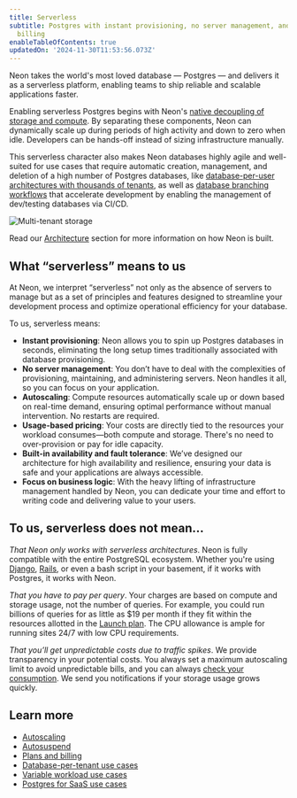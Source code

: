 ```yaml
---
title: Serverless
subtitle: Postgres with instant provisioning, no server management, and pay-per-usage
  billing
enableTableOfContents: true
updatedOn: '2024-11-30T11:53:56.073Z'
---
```


Neon takes the world's most loved database &#8212; Postgres &#8212; and delivers it as a serverless platform, enabling teams to ship reliable and scalable applications faster.

Enabling serverless Postgres begins with Neon's [native decoupling of storage and compute](https://neon.tech/blog/architecture-decisions-in-neon). By separating these components, Neon can dynamically scale up during periods of high activity and down to zero when idle. Developers can be hands-off instead of sizing infrastructure manually.

This serverless character also makes Neon databases highly agile and well-suited for use cases that require automatic creation, management, and deletion of a high number of Postgres databases, like [database-per-user architectures with thousands of tenants](https://neon.tech/use-cases/database-per-tenant), as well as [database branching workflows](https://neon.tech/flow) that accelerate development by enabling the management of dev/testing databases via CI/CD.

![Multi-tenant storage](/docs/introduction/multi_tenant_storage.png)

Read our [Architecture](/docs/introduction/architecture-overview) section for more information on how Neon is built.

## What “serverless” means to us

At Neon, we interpret “serverless” not only as the absence of servers to manage but as a set of principles and features designed to streamline your development process and optimize operational efficiency for your database.

To us, serverless means:

- **Instant provisioning**: Neon allows you to spin up Postgres databases in seconds, eliminating the long setup times traditionally associated with database provisioning.
- **No server management**: You don’t have to deal with the complexities of provisioning, maintaining, and administering servers. Neon handles it all, so you can focus on your application.
- **Autoscaling**: Compute resources automatically scale up or down based on real-time demand, ensuring optimal performance without manual intervention. No restarts are required.
- **Usage-based pricing**: Your costs are directly tied to the resources your workload consumes—both compute and storage. There's no need to over-provision or pay for idle capacity.
- **Built-in availability and fault tolerance**: We’ve designed our architecture for high availability and resilience, ensuring your data is safe and your applications are always accessible.
- **Focus on business logic**: With the heavy lifting of infrastructure management handled by Neon, you can dedicate your time and effort to writing code and delivering value to your users.

## To us, serverless does not mean…

_That Neon only works with serverless architectures_. Neon is fully compatible with the entire PostgreSQL ecosystem. Whether you're using [Django](/docs/guides/django), [Rails](/docs/guides/ruby-on-rails), or even a bash script in your basement, if it works with Postgres, it works with Neon.

_That you have to pay per query_. Your charges are based on compute and storage usage, not the number of queries. For example, you could run billions of queries for as little as $19 per month if they fit within the resources allotted in the [Launch plan](/docs/introduction/plans#launch). The CPU allowance is ample for running sites 24/7 with low CPU requirements.

_That you’ll get unpredictable costs due to traffic spikes_. We provide transparency in your potential costs. You always set a maximum autoscaling limit to avoid unpredictable bills, and you can always [check your consumption](/docs/introduction/monitor-usage). We send you notifications if your storage usage grows quickly.

## Learn more

- [Autoscaling](/docs/introduction/autoscaling)
- [Autosuspend](/docs/introduction/auto-suspend)
- [Plans and billing](/docs/introduction/about-billing)
- [Database-per-tenant use cases](https://neon.tech/use-cases/database-per-tenant)
- [Variable workload use cases](https://neon.tech/variable-load)
- [Postgres for SaaS use cases](https://neon.tech/use-cases/postgres-for-saas)
